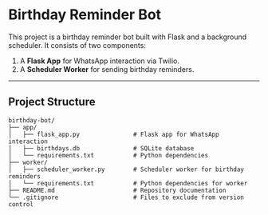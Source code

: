 # Birthday Reminder Bot

This project is a birthday reminder bot built with Flask and a background scheduler. It consists of two components:
1. A **Flask App** for WhatsApp interaction via Twilio.
2. A **Scheduler Worker** for sending birthday reminders.

---

## **Project Structure**

```plaintext
birthday-bot/
├── app/
│   ├── flask_app.py               # Flask app for WhatsApp interaction
│   ├── birthdays.db               # SQLite database
│   └── requirements.txt           # Python dependencies
├── worker/
│   ├── scheduler_worker.py        # Scheduler worker for birthday reminders
│   └── requirements.txt           # Python dependencies for worker
├── README.md                      # Repository documentation
└── .gitignore                     # Files to exclude from version control
